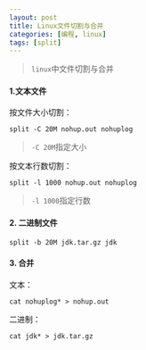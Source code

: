 ```yaml
---
layout: post
title: Linux文件切割与合并
categories: [编程, linux]
tags: [split]
---
```


> `linux`中文件切割与合并

#### 1.文本文件
按文件大小切割：

```
split -C 20M nohup.out nohuplog
```

> `-C 20M`指定大小

按文本行数切割：

```
split -l 1000 nohup.out nohuplog
```

> `-l 1000`指定行数
            
#### 2. 二进制文件

```
split -b 20M jdk.tar.gz jdk
```

#### 3. 合并

文本：
```
cat nohuplog* > nohup.out
```

二进制：
```
cat jdk* > jdk.tar.gz
```
